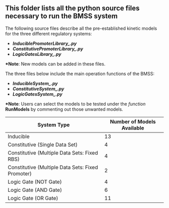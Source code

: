 ## This folder lists all the python source files necessary to run the BMSS system

The following source files describe all the pre-established kinetic models for the three different regulatory systems: 
- ***InduciblePromoterLibrary_.py***
- ***ConstitutivePromoterLibrary_.py***
- ***LogicGatesLibrary_.py*** 

__*Note__: New models can be added in these files.



The three files below include the main operation functions of the BMSS:
- ***InducibleSystem_.py***
- ***ConstitutiveSystem_.py***
- ***LogicGatesSystem_.py***

__*Note__: Users can select the models to be tested under the *function* **RunModels** by commenting out those unwanted models.

| System Type | Number of Models Available |
| --- | --- |
| Inducible | 13 |
| Constitutive (Single Data Set) | 4 |
| Constitutive (Multiple Data Sets: Fixed RBS) | 4 |
| Constitutive (Multiple Data Sets: Fixed Promoter) | 2 |
| Logic Gate (NOT Gate) | 4 | 
| Logic Gate (AND Gate) | 6 |
| Logic Gate (OR Gate) | 11 |
